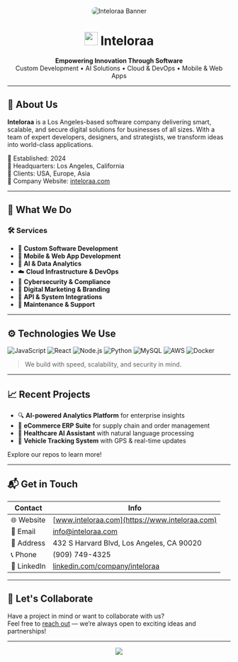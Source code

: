 <!-- Header Banner -->
<p align="center">
  <img src="https://www.inteloraa.com/assets/banner-inteloraa-github.png" alt="Inteloraa Banner" style="border-radius: 10px;" />
</p>

<h1 align="center">
  <img src="https://inteloraa.com/favicon.ico" height="30"/> Inteloraa
</h1>

<p align="center">
  <b>Empowering Innovation Through Software</b><br/>
  Custom Development • AI Solutions • Cloud & DevOps • Mobile & Web Apps
</p>

---

## 🚀 About Us

**Inteloraa** is a Los Angeles-based software company delivering smart, scalable, and secure digital solutions for businesses of all sizes. With a team of expert developers, designers, and strategists, we transform ideas into world-class applications.

🔹 Established: 2024  
🔹 Headquarters: Los Angeles, California  
🔹 Clients: USA, Europe, Asia  
🔹 Company Website: [inteloraa.com](https://www.inteloraa.com)

---

## 💼 What We Do

### 🛠️ Services

- 🔧 **Custom Software Development**
- 📱 **Mobile & Web App Development**
- 🤖 **AI & Data Analytics**
- ☁️ **Cloud Infrastructure & DevOps**
- 🔐 **Cybersecurity & Compliance**
- 📢 **Digital Marketing & Branding**
- 🔗 **API & System Integrations**
- 🐛 **Maintenance & Support**

---

## ⚙️ Technologies We Use

![JavaScript](https://img.shields.io/badge/-JavaScript-F7DF1E?style=flat&logo=javascript&logoColor=black)
![React](https://img.shields.io/badge/-React-20232A?style=flat&logo=react)
![Node.js](https://img.shields.io/badge/-Node.js-43853D?style=flat&logo=node.js&logoColor=white)
![Python](https://img.shields.io/badge/-Python-3776AB?style=flat&logo=python&logoColor=white)
![MySQL](https://img.shields.io/badge/-MySQL-4479A1?style=flat&logo=mysql&logoColor=white)
![AWS](https://img.shields.io/badge/-AWS-232F3E?style=flat&logo=amazon-aws)
![Docker](https://img.shields.io/badge/-Docker-2496ED?style=flat&logo=docker&logoColor=white)

> We build with speed, scalability, and security in mind.

---

## 📈 Recent Projects

- 🔍 **AI-powered Analytics Platform** for enterprise insights  
- 🛒 **eCommerce ERP Suite** for supply chain and order management  
- 🧠 **Healthcare AI Assistant** with natural language processing  
- 🚗 **Vehicle Tracking System** with GPS & real-time updates  

Explore our repos to learn more!

---

## 📬 Get in Touch

| Contact            | Info                                 |
|--------------------|--------------------------------------|
| 🌐 Website         | [www.inteloraa.com](https://www.inteloraa.com) |
| 📧 Email           | info@inteloraa.com                   |
| 📍 Address         | 432 S Harvard Blvd, Los Angeles, CA 90020 |
| 📞 Phone           | (909) 749-4325                        |
| 🔗 LinkedIn        | [linkedin.com/company/inteloraa](https://linkedin.com/company/inteloraa) |

---

## 🤝 Let's Collaborate

Have a project in mind or want to collaborate with us?  
Feel free to [reach out](mailto:info@inteloraa.com) — we’re always open to exciting ideas and partnerships!

---

<p align="center">
  <img src="https://img.shields.io/badge/Made%20with❤️by-Inteloraa-blue?style=flat-square" />
</p>
